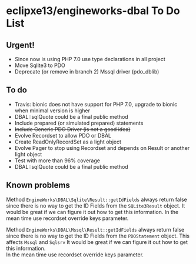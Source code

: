 # eclipxe13/engineworks-dbal To Do List

## Urgent!

- Since now is using PHP 7.0 use type declarations in all project
- Move Sqlite3 to PDO
- Deprecate (or remove in branch 2) Mssql driver (pdo_dblib)

## To do

- Travis: bionic does not have support for PHP 7.0, upgrade to bionic when minimal version is higher
- DBAL::sqlQuote could be a final public method
- Include prepared (or simulated prepared) statements
- ~~Include Generic PDO Driver (is not a good idea)~~
- Evolve Recordset to allow PDO or DBAL
- Create ReadOnlyRecordSet as a light object
- Evolve Pager to stop using Recordset and depends on Result or another light object
- Test with more than 96% coverage
- DBAL::sqlQuote could be a final public method

## Known problems

Method `EngineWorks\DBAL\Sqlite\Result::getIdFields` always return false since there is no way
to get the ID Fields from the `SQLite3Result` object.
It would be great if we can figure it out how to get this information.
In the mean time use recordset override keys parameter.

Method `EngineWorks\DBAL\Mssql\Result::getIdFields` always return false since there is no way
to get the ID Fields from the `PDOStatement` object. This affects `Mssql` and `Sqlsrv`
It would be great if we can figure it out how to get this information.  
In the mean time use recordset override keys parameter.
